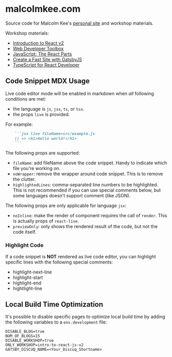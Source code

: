 # malcolmkee.com

Source code for Malcolm Kee's [personal site](https://malcolmkee.com/) and workshop materials.

Workshop materials:

- [Introduction to React v2](https://malcolmkee.com/intro-to-react-js-v2)
- [Web Developer Toolbox](https://malcolmkee.com/web-developer-toolbox)
- [JavaScript: The React Parts](https://malcolmkee.com/js-the-react-parts)
- [Create a Fast Site with GatsbyJS](https://malcolmkee.com/fast-site-with-gatsby-js)
- [TypeScript for React Developer](https://malcolmkee.com/typescript-for-react-developer)

## Code Snippet MDX Usage

Live code editor mode will be enabled in markdown when _all_ following conditions are met:

- the language is `js`, `jsx`, `ts`, or `tsx`.
- the props `live` is provided.

For example:

````md
    ```jsx live fileName=src/example.js
    () => <h1>Hello world!</h1>
    ```
````

The following props are supported:

- `fileName`: add fileName above the code snippet. Handy to indicate which file you're working on.
- `noWrapper`: remove the wrapper around code snippet. This is to remove the clutter.
- `highlightedLines`: comma-separated line numbers to be highlighted. This is not recommended if you can use special comments below, but some languages doesn't support comment (like JSON).

The following props are only applicable for language `jsx`:

- `noInline`: make the render of component requires the call of `render`. This is actually props of `react-live`.
- `previewOnly`: only shows the rendered result of the code, but not the code itself.

### Highlight Code

If a code snippet is **NOT** rendered as live code editor, you can highlight specific lines with the following special comments:

- highlight-next-line
- highlight-start
- highlight-end
- hightlight-line

## Local Build Time Optimization

It's possible to disable specific pages to optimize local build time by adding the following variables to a `env.development` file:

```
DISABLE_BLOG=true
NUM_OF_BLOGS=15
DISABLE_WORKSHOP=true
ONLY_WORKSHOP=intro-to-react-js-v2
GATSBY_DISCUQ_NAME=<Your_Discuq_Shortname>
```

[gatsby-mdx]: https://github.com/ChristopherBiscardi/gatsby-mdx
